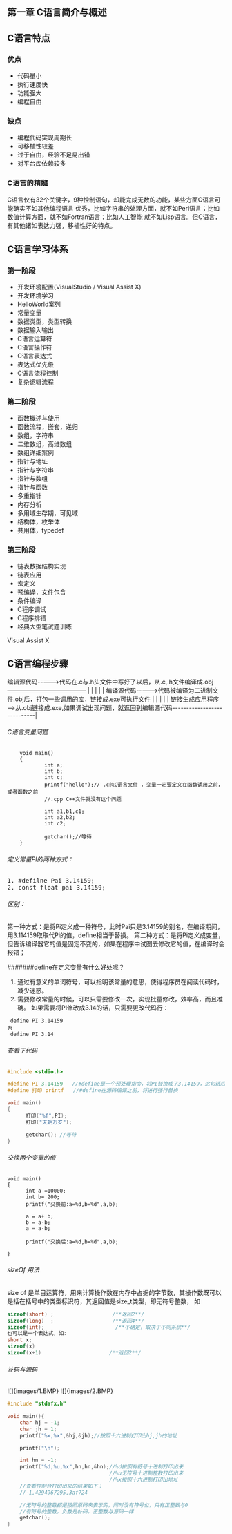 第一章 C语言简介与概述
------

## C语言特点

### 优点
- 代码量小
- 执行速度快
- 功能强大
- 编程自由

### 缺点
- 编程代码实现周期长
- 可移植性较差
- 过于自由，经验不足易出错
- 对平台库依赖较多

### C语言的精髓
C语言仅有32个关键字，9种控制语句，却能完成无数的功能，某些方面C语言可能确实不如其他编程语言
优秀，比如字符串的处理方面，就不如Perl语言；比如数值计算方面，就不如Fortran语言；比如人工智能
就不如Lisp语言。但C语言，有其他诸如表达力强，移植性好的特点。

C语言学习体系
---------

### 第一阶段
- 开发环境配置(VisualStudio / Visual Assist X)
- 开发环境学习
- HelloWorld案列
- 常量变量
- 数据类型，类型转换
- 数据输入输出
- C语言运算符
- C语言操作符
- C语言表达式
- 表达式优先级
- C语言流程控制
- 复杂逻辑流程

### 第二阶段
- 函数概述与使用
- 函数流程，嵌套，递归
- 数组，字符串
- 二维数组，高维数组
- 数组详细案例
- 指针与地址
- 指针与字符串
- 指针与数组
- 指针与函数
- 多重指针
- 内存分析
- 多用域生存期，可见域
- 结构体，枚举体
- 共用体，typedef

### 第三阶段
- 链表数据结构实现
- 链表应用
- 宏定义
- 预编译，文件包含
- 条件编译
- C程序调试
- C程序排错
- 经典大型笔试题训练

Visual Assist X 

C语言编程步骤
--------
编辑源代码----->代码在.c与.h头文件中写好了以后，从.c,.h文件编译成.obj—————————————	|
       |																																																									|
	   |																																																									|
编译源代码----->代码被编译为二进制文件.obj后，打包一些调用的库，链接成.exe可执行文件					    |
       |																																																									|
	   |																																																									|
链接生成应用程序——>从.obj链接成.exe,如果调试出现问题，就返回到编辑源代码----------------------------|

###### C语言变量问题
```
    void main()
	{
			int a;
			int b;
			int c;
			printf("hello");// .c纯C语言文件 ，变量一定要定义在函数调用之前，或者函数之前
			//.cpp C++文件就没有这个问题
			
			int a1,b1,c1;
			int a2,b2;
			int c2;
			
			getchar();//等待
	}
```
###### 定义常量PI的两种方式：
<pre>
1. #defilne Pai 3.14159;
2. const float pai 3.14159;
</pre>
###### 区别：
第一种方式：是将Pi定义成一种符号，此时Pai只是3.14159的别名，在编译期间，用3.114159取取代Pi的值，define相当于替换。
第二种方式：是将Pi定义成变量，但告诉编译器它的值是固定不变的，如果在程序中试图去修改它的值，在编译时会报错；

#######define在定义变量有什么好处呢？
1. 通过有意义的单词符号，可以指明该常量的意思，使得程序员在阅读代码时，减少迷惑。
2. 需要修改常量的时候，可以只需要修改一次，实现批量修改，效率高，而且准确。
如果需要将PI修改成3.14的话，只需要更改代码行：
```
 define PI 3.14159
为
 define PI 3.14
```
###### 查看下代码

```c
#include <stdio.h>

#define PI 3.14159   //#define是一个预处理指令，将PI替换成了3.14159，这句话后面不要添加分号;
#define 打印 printf   //#define在源码编译之前，将进行强行替换

void main()
{
      打印("%f",PI);
      打印("天朝万岁");

      getchar(); //等待
}

```

###### 交换两个变量的值
```
void main()
{
      int a =10000;
      int b= 200;
      printf("交换前:a=%d,b=%d",a,b);

      a = a+ b;
      b = a-b;
      a = a-b;
      
      printf("交换后:a=%d,b=%d",a,b);

}
```

###### sizeOf 用法
size of 是单目运算符，用来计算操作数在内存中占据的字节数，其操作数既可以是括在括号中的类型标识符，其返回值是size_t类型，即无符号整数，
如

```c
sizeof(short) ;                   /**返回2**/
sizeof(long)  ;                   /**返回4**/
sizeof(int);                       /**不确定，取决于不同系统**/
也可以是一个表达式，如:
short x;
sizeof(x)
sizeof(x+1)                      /**返回2**/
```

###### 补码与源码
![]{images/1.BMP}
![]{images/2.BMP}
```c
#include "stdafx.h"

void main(){
	char hj = -1;
	char jh = 1;
	printf("%x,%x",&hj,&jh);//按照十六进制打印出hj,jh的地址

	printf("\n");

	int hn = -1;
	printf("%d,%u,%x",hn,hn,&hn);//%d按照有符号十进制打印出来
								 //%u无符号十进制整数打印出来
								 //%x按照十六进制打印出地址
	//查看控制台打印出来的结果如下：
	//-1,4294967295,3af724

	//无符号的整数都是按照原码来表示的，同时没有符号位，只有正整数与0
	//有符号的整数，负数是补码，正整数与源码一样
	getchar();
}

```











